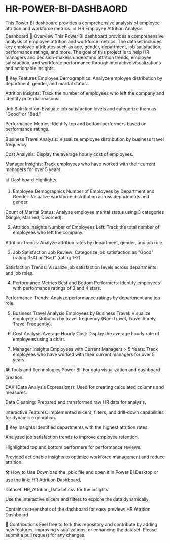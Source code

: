 # HR-POWER-BI-DASHBAORD
This Power BI dashboard provides a comprehensive analysis of employee attrition and workforce metrics.
📊 HR Employee Attrition Analysis Dashboard
🌟 Overview
This Power BI dashboard provides a comprehensive analysis of employee attrition and workforce metrics. The dataset includes key employee attributes such as age, gender, department, job satisfaction, performance ratings, and more. The goal of this project is to help HR managers and decision-makers understand attrition trends, employee satisfaction, and workforce performance through interactive visualizations and actionable insights.

🚀 Key Features
Employee Demographics: Analyze employee distribution by department, gender, and marital status.

Attrition Insights: Track the number of employees who left the company and identify potential reasons.

Job Satisfaction: Evaluate job satisfaction levels and categorize them as "Good" or "Bad."

Performance Metrics: Identify top and bottom performers based on performance ratings.

Business Travel Analysis: Visualize employee distribution by business travel frequency.

Cost Analysis: Display the average hourly cost of employees.

Manager Insights: Track employees who have worked with their current managers for over 5 years.

📊 Dashboard Highlights
1. Employee Demographics
Number of Employees by Department and Gender: Visualize workforce distribution across departments and gender.

Count of Marital Status: Analyze employee marital status using 3 categories (Single, Married, Divorced).

2. Attrition Insights
Number of Employees Left: Track the total number of employees who left the company.

Attrition Trends: Analyze attrition rates by department, gender, and job role.

3. Job Satisfaction
Job Review: Categorize job satisfaction as "Good" (rating 3-4) or "Bad" (rating 1-2).

Satisfaction Trends: Visualize job satisfaction levels across departments and job roles.

4. Performance Metrics
Best and Bottom Performers: Identify employees with performance ratings of 3 and 4 stars.

Performance Trends: Analyze performance ratings by department and job role.

5. Business Travel Analysis
Employees by Business Travel: Visualize employee distribution by travel frequency (Non-Travel, Travel Rarely, Travel Frequently).

6. Cost Analysis
Average Hourly Cost: Display the average hourly rate of employees using a chart.

7. Manager Insights
Employees with Current Managers > 5 Years: Track employees who have worked with their current managers for over 5 years.

🛠️ Tools and Technologies
Power BI: For data visualization and dashboard creation.

DAX (Data Analysis Expressions): Used for creating calculated columns and measures.

Data Cleaning: Prepared and transformed raw HR data for analysis.

Interactive Features: Implemented slicers, filters, and drill-down capabilities for dynamic exploration.

🔑 Key Insights
Identified departments with the highest attrition rates.

Analyzed job satisfaction trends to improve employee retention.

Highlighted top and bottom performers for performance reviews.

Provided actionable insights to optimize workforce management and reduce attrition.

🛠️ How to Use
Download the .pbix file and open it in Power BI Desktop or use the link: HR Attrition Dashboard.

Dataset: HR_Attrition_Dataset.csv for the insights.

Use the interactive slicers and filters to explore the data dynamically.

Contains screenshots of the dashboard for easy preview:
HR Attrition Dashboard

🤝 Contributions
Feel free to fork this repository and contribute by adding new features, improving visualizations, or enhancing the dataset. Please submit a pull request for any changes.
